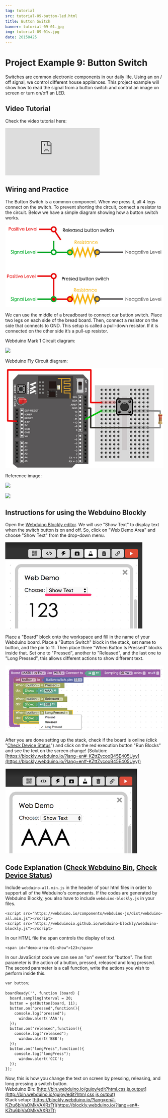 ```yaml
---
tag: tutorial
src: tutorial-09-button-led.html
title: Button Switch
banner: tutorial-09-01.jpg
img: tutorial-09-01s.jpg
date: 20150425
---
```


<!-- @@master  = ../../_layout.html-->

<!-- @@block  =  meta-->

<title>Project Example 9: Button Switch :::: Webduino = Web × Arduino</title>

<meta name="description" content="Switches are common electronic components in our daily life. Using an on / off signal, we control different house appliances. This project example will show how to read the signal from a button switch and control an image on screen or turn on/off an LED.">

<meta itemprop="description" content="Switches are common electronic components in our daily life. Using an on / off signal, we control different house appliances. This project example will show how to read the signal from a button switch and control an image on screen or turn on/off an LED.">

<meta property="og:description" content="Switches are common electronic components in our daily life. Using an on / off signal, we control different house appliances. This project example will show how to read the signal from a button switch and control an image on screen or turn on/off an LED.">

<meta property="og:title" content="Project Example 9: Button Switch" >

<meta property="og:url" content="https://webduino.io/tutorials/tutorial-09-button-led.html">

<meta property="og:image" content="https://webduino.io/img/tutorials/tutorial-09-01s.jpg">

<meta itemprop="image" content="https://webduino.io/img/tutorials/tutorial-09-01s.jpg">

<include src="../_include-tutorials.html"></include>

<!-- @@close-->

<!-- @@block  =  preAndNext-->

<include src="../_include-tutorials-content.html"></include>

<!-- @@close-->



<!-- @@block  =  tutorials-->
# Project Example 9: Button Switch

Switches are common electronic components in our daily life. Using an on / off signal, we control different house appliances. This project example will show how to read the signal from a button switch and control an image on screen or turn on/off an LED.

<!-- <div class="buy-this">
	<span>按鈕開關相關套件：<a href="https://webduino.io/buy/webduino-package-plus.html" target="_blank">Webduino 基本套件 Plus ( 支援馬克 1 號、Fly )</a></span>
	<span>Webduino 開發板：<a href="https://webduino.io/buy/component-webduino-v1.html" target="_blank">Webduino 馬克一號</a>、<a href="https://webduino.io/buy/component-webduino-fly.html" target="_blank">Webduino Fly</a>、<a href="https://webduino.io/buy/component-webduino-uno-fly.html" target="_blank">Webduino Fly + Arduino UNO</a></span>
</div> -->

## Video Tutorial

<!-- 影片對應範例：[https://blockly.webduino.io/?page=tutorials/button-1](https://blockly.webduino.io/?page=tutorials/button-1)  -->
Check the video tutorial here:
<iframe class="youtube" src="https://www.youtube.com/embed/Y2I42DsAov8" frameborder="0" allowfullscreen></iframe>

## Wiring and Practice

The Button Switch is a common component. When we press it, all 4 legs connect on the switch. To prevent shorting the circuit, connect a resistor to the circuit. Below we have a simple diagram showing how a button switch works.

![](../../img/tutorials/en/tutorial-09-02.jpg)

We can use the middle of a breadboard to connect our button switch. Place two legs on each side of the bread board. Then, connect a resistor on the side that connects to GND. This setup is called a pull-down resistor. If it is connected on the other side it’s a pull-up resistor.

Webduino Mark 1 Circuit diagram:

![](../../img/tutorials/tutorial-09-03.jpg)

Webduino Fly Circuit diagram:

![](../../img/tutorials/tutorial-09-03-fly.jpg)

Reference image:

![](../../img/tutorials/tutorial-09-04.jpg)

![](../../img/tutorials/tutorial-09-05.jpg)

<!-- <div class="buy-this">
	<span>按鈕開關相關套件：<a href="https://webduino.io/buy/webduino-package-plus.html" target="_blank">Webduino 基本套件 Plus ( 支援馬克 1 號、Fly )</a></span>
	<span>Webduino 開發板：<a href="https://webduino.io/buy/component-webduino-v1.html" target="_blank">Webduino 馬克一號</a>、<a href="https://webduino.io/buy/component-webduino-fly.html" target="_blank">Webduino Fly</a>、<a href="https://webduino.io/buy/component-webduino-uno-fly.html" target="_blank">Webduino Fly + Arduino UNO</a></span>
</div> -->

## Instructions for using the Webduino Blockly

Open the [Webduino Blockly editor](https://blockly.webduino.io/?lang=en). We will use "Show Text" to display text when the switch button is on and off. So, click on "Web Demo Area" and choose "Show Text" from the drop-down menu.

![](../../img/tutorials/en/tutorial-09-06.jpg)

Place a "Board" block onto the workspace and fill in the name of your Webduino board. Place a "Button Switch" block in the stack, set name to button, and the pin to 11. Then place three "When Button Is Pressed" blocks inside that. Set one to "Pressed", another to "Released", and the last one to "Long Pressed", this allows different actions to show different text.

![](../../img/tutorials/en/tutorial-09-07.jpg)

After you are done setting up the stack, check if the board is online (click "[Check Device Status](https://webduino.io/device.html)") and click on the red execution button "Run Blocks" and see the text on the screen change! (Solution: [https://blockly.webduino.io/?lang=en#-KZttZvcooB45E405Uyy](https://blockly.webduino.io/?lang=en#-KZttZvcooB45E405Uyy))

![](../../img/tutorials/en/tutorial-09-08.jpg)


## Code Explanation ([Check Webduino Bin](http://bin.webduino.io/gujoy/edit?html,css,js,output), [Check Device Status](https://webduino.io/device.html))

Include `webduino-all.min.js` in the header of your html files in order to support all of the Webduino's components. If the codes are generated by Webduino Blockly, you also have to include `webduino-blockly.js` in your files.

	<script src="https://webduino.io/components/webduino-js/dist/webduino-all.min.js"></script>
	<script src="https://webduinoio.github.io/webduino-blockly/webduino-blockly.js"></script>

In our HTML file the span controls the display of text.

	<span id="demo-area-01-show">123</span>

In our JavaScript code we can see an "on" event for "button". The first parameter is the action of a button, pressed, released and long pressed. The second parameter is a call function, write the actions you wish to perform inside this.

	var button;

	boardReady('', function (board) {
	  board.samplingInterval = 20;
	  button = getButton(board, 11);
	  button.on("pressed",function(){
	    console.log("pressed");
	      window.alert('AAA');
	  });
	  button.on("released",function(){
	    console.log("released");
	      window.alert('BBB');
	  });
	  button.on("longPress",function(){
	    console.log("longPress");
	      window.alert('CCC');
	  });
	});

Now, this is how you change the text on screen by pressing, releasing, and long pressing a switch button.  
Webduino Bin: [http://bin.webduino.io/gujoy/edit?html,css,js,output](http://bin.webduino.io/gujoy/edit?html,css,js,output)  
Stack setup: [https://blockly.webduino.io/?lang=en#-KZtu6biVaOMkVAXRzTt](https://blockly.webduino.io/?lang=en#-KZtu6biVaOMkVAXRzTt)

<!-- ## 按鈕開關的延伸教學：

[Webduino Blockly 課程 4-2：點擊按鈕開關增加數字](https://blockly.webduino.io/?lang=zh-hant&page=tutorials/button-2#-JvWu7mS_OoeRvE-m6mD)  
[Webduino Blockly 課程 4-3：點擊按鈕開關改變圖片位置](https://blockly.webduino.io/?lang=zh-hant&page=tutorials/button-3#-JvWuaeLK-rrGi66lVIM)  
[Webduino Blockly 課程 4-4：點擊按鈕開關玩賽跑小遊戲](https://blockly.webduino.io/?lang=zh-hant&page=tutorials/button-4#-JvY90I0qUoJR2yi34lj)  
[Webduino Blockly 課程 4-4：點擊按鈕開關玩賽跑小遊戲](https://blockly.webduino.io/?lang=zh-hant&page=tutorials/button-4#-JvY90I0qUoJR2yi34lj) 
[Webduino Blockly 課程 4-5：點擊按鈕開關控制 Youtube](https://blockly.webduino.io/?lang=zh-hant&page=tutorials/button-5#-JxJpqetsCxULbi4Iier) 

<div class="buy-this">
	<span>按鈕開關相關套件：<a href="https://webduino.io/buy/webduino-package-plus.html" target="_blank">Webduino 基本套件 Plus ( 支援馬克 1 號、Fly )</a></span>
	<span>Webduino 開發板：<a href="https://webduino.io/buy/component-webduino-v1.html" target="_blank">Webduino 馬克一號</a>、<a href="https://webduino.io/buy/component-webduino-fly.html" target="_blank">Webduino Fly</a>、<a href="https://webduino.io/buy/component-webduino-uno-fly.html" target="_blank">Webduino Fly + Arduino UNO</a></span>
</div> -->

<!-- @@close-->